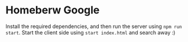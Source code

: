 # Homeberw Google 
Install the required dependencies, and then run the server using `npm run start`. Start the client side using `start index.html` and search away :)
